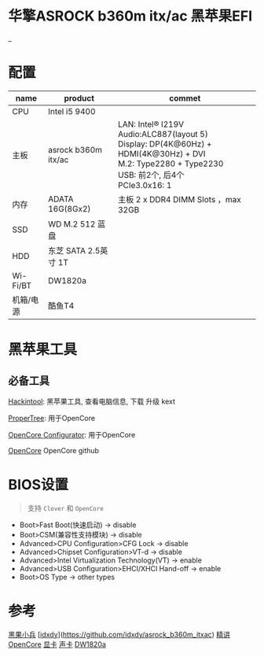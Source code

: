 # 华擎ASROCK b360m itx/ac 黑苹果EFI 

_

# 配置

| name      | product               | commet                                                       |
| --------- | --------------------- | ------------------------------------------------------------ |
| CPU       | Intel i5 9400         |                                                              |
| 主板      | asrock b360m itx/ac   | LAN: Intel® I219V <br />Audio:ALC887(layout 5)<br />Display: DP(4K@60Hz) + HDMI(4K@30Hz) + DVI  <br />M.2: Type2280 + Type2230<br />USB: 前2个, 后4个 <br />PCIe3.0x16: 1 |
| 内存      | ADATA 16G(8Gx2)       | 主板 2 x DDR4 DIMM Slots ，max 32GB                          |
| SSD       | WD M.2 512 蓝盘       |                                                              |
| HDD       | 东芝 SATA 2.5英寸  1T |                                                              |
| Wi-Fi/BT  | DW1820a               |                                                              |
| 机箱/电源 | 酷鱼T4                |                                                              |



# 黑苹果工具

## 必备工具

[Hackintool](http://headsoft.com.au/download/mac/Hackintool.zip): 黑苹果工具, 查看电脑信息, 下载 升级 kext

[ProperTree](https://github.com/corpnewt/ProperTree): 用于OpenCore

[OpenCore Configurator](https://mackie100projects.altervista.org/download-opencore-configurator/): 用于OpenCore

[OpenCore](https://github.com/acidanthera/OpenCorePkg) OpenCore github

# BIOS设置

> 支持 `Clover` 和 `OpenCore`

- Boot>Fast Boot(快速启动) → disable
- Boot>CSM(兼容性支持模块) → disable
- Advanced>CPU Configuration>CFG Lock → disable
- Advanced>Chipset Configuration>VT-d → disable
- Advanced>Intel Virtualization Technology(VT) → enable
- Advanced>USB Configuration>EHCI/XHCI Hand-off → enable
- Boot>OS Type → other types



# 参考

[黑果小兵](https://blog.daliansky.net/) [[idxdy](https://github.com/idxdy)](https://github.com/idxdy/asrock_b360m_itxac)  [精讲OpenCore](https://blog.daliansky.net/OpenCore-BootLoader.html) [显卡](https://blog.daliansky.net/Tutorial-Using-Hackintool-to-open-the-correct-pose-of-the-8th-generation-core-display-HDMI-or-DVI-output.html) [声卡](https://blog.daliansky.net/Use-AppleALC-sound-card-to-drive-the-correct-posture-of-AppleHDA.html) [DW1820a](https://blog.daliansky.net/DW1820A_BCM94350ZAE-driver-inserts-the-correct-posture.html)

